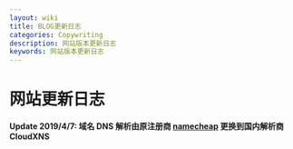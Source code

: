 ```yaml
---
layout: wiki
title: BLOG更新日志
categories: Copywriting
description: 网站版本更新日志
keywords: 网站版本更新日志
---
```



# 网站更新日志 #

**Update 2019/4/7: 域名 DNS 解析由原注册商 [namecheap](http://www.namecheap.com) 更换到国内解析商 CloudXNS** 
